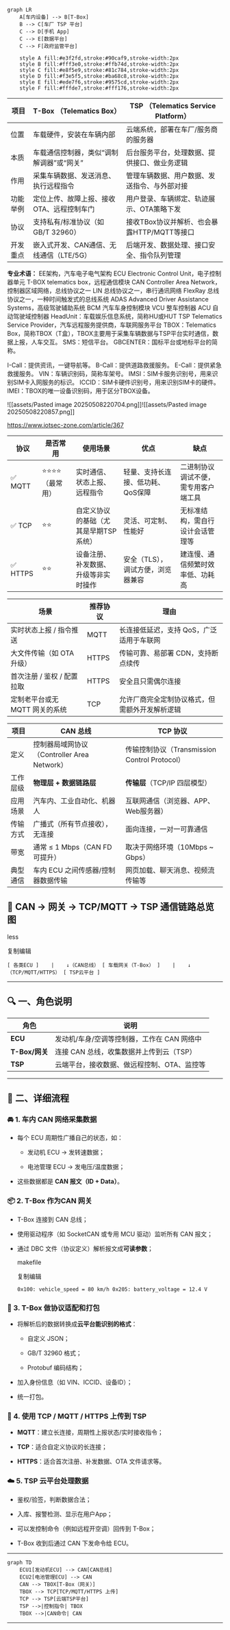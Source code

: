 
```mermaid
graph LR
    A[车内设备] --> B[T-Box]
    B --> C[车厂 TSP 平台]
    C --> D[手机 App]
    C --> E[数据平台]
    C --> F[政府监管平台]

    style A fill:#e3f2fd,stroke:#90caf9,stroke-width:2px
    style B fill:#fff3e0,stroke:#ffb74d,stroke-width:2px
    style C fill:#e8f5e9,stroke:#81c784,stroke-width:2px
    style D fill:#f3e5f5,stroke:#ba68c8,stroke-width:2px
    style E fill:#ede7f6,stroke:#9575cd,stroke-width:2px
    style F fill:#fffde7,stroke:#fff176,stroke-width:2px

```

| 项目   | T-Box （Telematics Box）   | TSP （Telematics Service Platform） |
| ---- | ------------------------ | --------------------------------- |
| 位置   | 车载硬件，安装在车辆内部             | 云端系统，部署在车厂/服务商的服务器                |
| 本质   | 车载通信控制器，类似“调制解调器”或“网关”   | 后台服务平台，处理数据、提供接口、做业务逻辑            |
| 作用   | 采集车辆数据、发送消息、执行远程指令       | 管理车辆数据、用户数据、发送指令、与外部对接            |
| 功能举例 | 定位上传、故障上报、接收OTA、远程控制车门   | 用户登录、车辆绑定、轨迹展示、OTA策略下发            |
| 协议   | 支持私有/标准协议（如 GB/T 32960）  | 接收TBox协议并解析、也会暴露HTTP/MQTT等接口      |
| 开发重点 | 嵌入式开发、CAN通信、无线通信（LTE/5G） | 后端开发、数据处理、接口安全、指令队列管理             |

**专业术语：**
EE架构，汽车电子电气架构
ECU	Electronic Control Unit，电子控制器单元
T-BOX	telematics box，远程通信模块
CAN	Controller Area Network，控制器区域网络，总线协议之一
LIN	总线协议之一，串行通讯网络
FlexRay	总线协议之一，一种时间触发式的总线系统
ADAS	Advanced Driver Assistance Systems，高级驾驶辅助系统
BCM	汽车车身控制模块
VCU	整车控制器
ACU	自动驾驶域控制器
HeadUnit：车载娱乐信息系统，简称HU或HUT
TSP	Telematics Service Provider，汽车远程服务提供商，车联网服务平台
TBOX：Telematics Box，简称TBOX（T盒），TBOX主要用于采集车辆数据与TSP平台实时通信，数据上报，人车交互。
SMS：短信平台。
GBCENTER：国标平台或地标平台的简称。

I-Call：提供资讯，一键导航等。
B-Call：提供道路救援服务。
E-Call：提供紧急救援服务。
VIN：车辆识别码，简称车架号。
IMSI：SIM卡服务识别号，用来识别SIM卡入网服务的标识。
ICCID：SIM卡硬件识别号，用来识别SIM卡的硬件。
IMEI：TBOX的唯一设备识别码，用于区分TBOX设备。


![[assets/Pasted image 20250508220704.png]]![[assets/Pasted image 20250508220857.png]]

https://www.iotsec-zone.com/article/367

| 协议      | 是否常用      | 使用场景                 | 优点                 | 缺点                 |
| ------- | --------- | -------------------- | ------------------ | ------------------ |
| ✅ MQTT  | ⭐⭐⭐⭐（最常用） | 实时通信、状态上报、远程指令       | 轻量、支持长连接、低功耗、QoS保障 | 二进制协议调试不便，需专用客户端工具 |
| ✅ TCP   | ⭐⭐        | 自定义协议的基础（尤其是早期TSP系统） | 灵活、可定制、性能好         | 无标准结构，需自行设计会话管理等   |
| ✅ HTTPS | ⭐⭐        | 设备注册、补发数据、升级等非实时操作   | 安全（TLS），调试方便，浏览器兼容 | 建连慢、通信频繁时效率低、功耗高   |

|场景|推荐协议|理由|
|---|---|---|
|实时状态上报 / 指令推送|MQTT|长连接低延迟，支持 QoS，广泛适用于车联网|
|大文件传输（如 OTA 升级）|HTTPS|传输可靠、易部署 CDN，支持断点续传|
|首次注册 / 鉴权 / 配置拉取|HTTPS|安全且只需偶尔连接|
|定制老平台或无 MQTT 网关的系统|TCP|允许厂商完全定制协议格式，但需额外开发解析逻辑|

| 项目   | CAN 总线                            | TCP 协议                                |
| ---- | --------------------------------- | ------------------------------------- |
| 定义   | 控制器局域网协议（Controller Area Network） | 传输控制协议（Transmission Control Protocol） |
| 工作层级 | **物理层 + 数据链路层**                   | **传输层**（TCP/IP 四层模型）                  |
| 应用场景 | 汽车内、工业自动化、机器人                     | 互联网通信（浏览器、APP、Web服务器）                 |
| 传输方式 | 广播式（所有节点接收），无连接                   | 面向连接，一对一可靠通信                          |
| 带宽   | 通常 ≤ 1 Mbps（CAN FD 可提升）           | 取决于网络环境（10Mbps ~ Gbps）                |
| 典型通信 | 车内 ECU 之间传感器/控制器数据传输              | 网页加载、聊天消息、视频流传输等                      |

## 🚗 CAN → 网关 → TCP/MQTT → TSP 通信链路总览图

less

复制编辑

`[ 各类ECU ]    |    ↓（CAN总线） [ 车载网关（T-Box） ]    |    ↓（TCP/MQTT/HTTPS） [ TSP云平台 ]`

---

## 🔍 一、角色说明

|角色|说明|
|---|---|
|**ECU**|发动机/车身/空调等控制器，工作在 CAN 网络中|
|**T-Box/网关**|连接 CAN 总线，收集数据并上传到云（TSP）|
|**TSP**|云端平台，接收数据、做远程控制、OTA、监控等|

---

## 🔄 二、详细流程

### 🚘 1. 车内 CAN 网络采集数据

- 每个 ECU 周期性广播自己的状态，如：
    
    - 发动机 ECU → 发转速数据；
        
    - 电池管理 ECU → 发电压/温度数据；
        
- 这些数据都是 **CAN 报文（ID + Data）**。
    

### 📦 2. T-Box 作为**CAN 网关**

- T-Box 连接到 CAN 总线；
    
- 使用驱动程序（如 SocketCAN 或专用 MCU 驱动）监听所有 CAN 报文；
    
- 通过 DBC 文件（协议定义）解析报文成**可读参数**；
    
    makefile
    
    复制编辑
    
    `0x100: vehicle_speed = 80 km/h 0x205: battery_voltage = 12.4 V`
    

### 🧠 3. T-Box 做协议适配和打包

- 将解析后的数据转换成**云平台能识别的格式**：
    
    - 自定义 JSON；
        
    - GB/T 32960 格式；
        
    - Protobuf 编码结构；
        
- 加入身份信息（如 VIN、ICCID、设备ID）；
    
- 统一打包。
    

### 📡 4. 使用 TCP / MQTT / HTTPS 上传到 TSP

- **MQTT**：建立长连接，周期性上报状态/实时接收指令；
    
- **TCP**：适合自定义协议的长连接；
    
- **HTTPS**：适合首次注册、补发数据、OTA 文件请求等。
    

### ☁️ 5. TSP 云平台处理数据

- 鉴权/验签，判断数据合法；
    
- 入库、报警检测、显示在用户App；
    
- 可以发控制命令（例如远程开空调）回传到 T-Box；
    
- T-Box 收到后通过 CAN 下发命令给 ECU。
    

---


```mermaid
graph TD
    ECU1[发动机ECU] --> CAN[CAN总线]
    ECU2[电池管理ECU] --> CAN
    CAN --> TBOX[T-Box（网关）]
    TBOX --> TCP[TCP/MQTT/HTTPS 上传]
    TCP --> TSP[云端TSP平台]
    TSP -->|控制指令| TBOX
    TBOX -->|CAN命令| CAN
```

---
